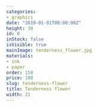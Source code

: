 ```yaml
---
categories:
- graphics
date: "2019-01-01T00:00:00Z"
height: 30
id: 0
inStock: false
isVisible: true
mainImage: tenderness_flower.jpg
materials:
- ink
- paper
order: 158
price: 100
slug: tenderness-flower
title: Tenderness flower
width: 21
---
```


